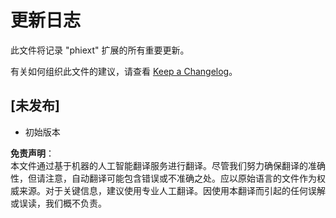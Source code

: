 # 更新日志

此文件将记录 "phiext" 扩展的所有重要更新。

有关如何组织此文件的建议，请查看 [Keep a Changelog](http://keepachangelog.com/)。

## [未发布]

- 初始版本

**免责声明**：  
本文件通过基于机器的人工智能翻译服务进行翻译。尽管我们努力确保翻译的准确性，但请注意，自动翻译可能包含错误或不准确之处。应以原始语言的文件作为权威来源。对于关键信息，建议使用专业人工翻译。因使用本翻译而引起的任何误解或误读，我们概不负责。